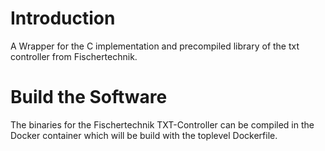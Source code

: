 # Introduction
A Wrapper for the C implementation and precompiled library of the txt controller from Fischertechnik.

# Build the Software
The binaries for the Fischertechnik TXT-Controller can be compiled in the Docker container which will be build with the toplevel Dockerfile.

